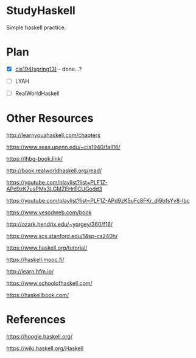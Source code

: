 # StudyHaskell

Simple haskell practice.

# Plan

 - [x] [cis194(spring13)](./cis194spring13) - done...?
 - [ ] LYAH
 - [ ] RealWorldHaskell


 # Other Resources

 http://learnyouahaskell.com/chapters
 
 https://www.seas.upenn.edu/~cis1940/fall16/
 
 https://lhbg-book.link/
 
 http://book.realworldhaskell.org/read/
 
 https://youtube.com/playlist?list=PLF1Z-APd9zK7usPMx3LGMZEHrECUGodd3
 
 https://youtube.com/playlist?list=PLF1Z-APd9zK5uFc8FKr_di9bfsYv8-lbc
  
 https://www.yesodweb.com/book



 
 http://ozark.hendrix.edu/~yorgey/360/f16/
 
 https://www.scs.stanford.edu/14sp-cs240h/
 
 https://www.haskell.org/tutorial/
 
 https://haskell.mooc.fi/
 
 http://learn.hfm.io/
 
 https://www.schoolofhaskell.com/
 
 https://haskellbook.com/

# References

https://hoogle.haskell.org/

https://wiki.haskell.org/Haskell
